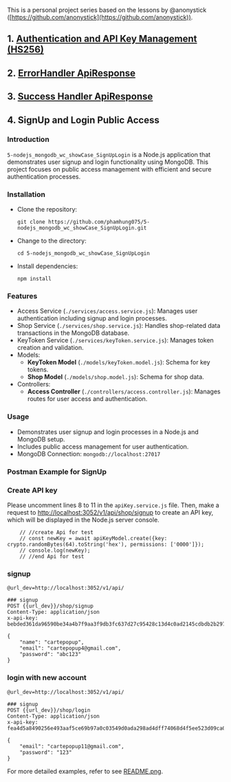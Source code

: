 This is a personal project series based on the lessons by @anonystick ([https://github.com/anonystick](https://github.com/anonystick)).
## 1. [Authentication and API Key Management (HS256)](https://github.com/phamhung075/2-nodejs_mongodb_wc_showCase_Dynamic_for_ApiKey_and_Permissions_HS256/tree/master)

## 2. [ErrorHandler ApiResponse](https://github.com/phamhung075/3-nodejs_mongodb_wc_showCase_ErrorHandler_API)

## 3. [Success Handler ApiResponse](https://github.com/phamhung075/4-nodejs_mongodb_wc_showCase_ApiResponseUseClass/tree/master?tab=readme-ov-file)
## 4. SignUp and Login Public Access

### Introduction

`5-nodejs_mongodb_wc_showCase_SignUpLogin` is a Node.js application that demonstrates user signup and login functionality using MongoDB. This project focuses on public access management with efficient and secure authentication processes.

### Installation

- Clone the repository:
    
    `git clone https://github.com/phamhung075/5-nodejs_mongodb_wc_showCase_SignUpLogin.git`
    
- Change to the directory:
    
    `cd 5-nodejs_mongodb_wc_showCase_SignUpLogin`
    
- Install dependencies:

    `npm install`
    
### Features

- Access Service (`./services/access.service.js`): Manages user authentication including signup and login processes.
- Shop Service (`./services/shop.service.js`): Handles shop-related data transactions in the MongoDB database.
- KeyToken Service (`./services/keyToken.service.js`): Manages token creation and validation.
- Models:
    - **KeyToken Model** (`./models/keyToken.model.js`): Schema for key tokens.
    - **Shop Model** (`./models/shop.model.js`): Schema for shop data.
- Controllers:
    - **Access Controller** (`./controllers/access.controller.js`): Manages routes for user access and authentication.

### Usage

- Demonstrates user signup and login processes in a Node.js and MongoDB setup.
- Includes public access management for user authentication.
- MongoDB Connection: `mongodb://localhost:27017`

### Postman Example for SignUp

### Create API key

Please uncomment lines 8 to 11 in the `apiKey.service.js` file. Then, make a request to [http://localhost:3052/v1/api/shop/signup](http://localhost:3052/v1/api/shop/signup) to create an API key, which will be displayed in the Node.js server console.

```
    // //create Api for test
    // const newKey = await apiKeyModel.create({key: crypto.randomBytes(64).toString('hex'), permissions: ['0000']});
    // console.log(newKey);
    // //end Api for test
```

### signup

```
@url_dev=http://localhost:3052/v1/api/

### signup
POST {{url_dev}}/shop/signup
Content-Type: application/json
x-api-key: bebded361da96590be34a4b7f9aa3f9db3fc637d27c95428c13d4c0ad2145cdbdb2b2974df95715efaf5335c3c7f6368e86e5f29bb846e54b3250b48fc1d7fe7

{
    "name": "cartepopup",
    "email": "cartepopup4@gmail.com",
    "password": "abc123"
}
```

### login with new account

``` 
@url_dev=http://localhost:3052/v1/api/

### signup
POST {{url_dev}}/shop/login
Content-Type: application/json
x-api-key: fea4d5a8490256e493aaf5ce69b97a0c03549d0ada298ad4dff74068d4f5ee523d09ca0666087353d3df6b926f8b5860d131c1e8a783899b2fffd5143ae42fee

{
    "email": "cartepopup11@gmail.com",
    "password": "123"
}
```
For more detailed examples, refer to see [README.png](./help05.png).
